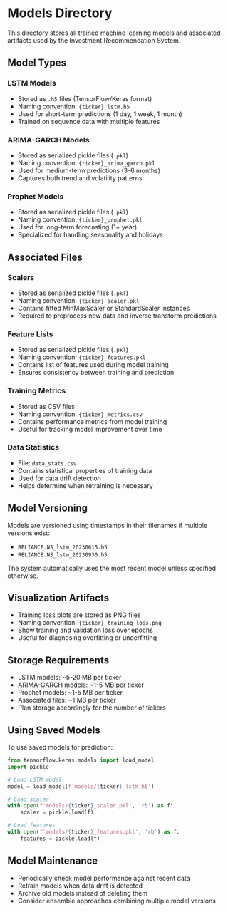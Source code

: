 # Models Directory

This directory stores all trained machine learning models and associated artifacts used by the Investment Recommendation System.

## Model Types

### LSTM Models
- Stored as `.h5` files (TensorFlow/Keras format)
- Naming convention: `{ticker}_lstm.h5`
- Used for short-term predictions (1 day, 1 week, 1 month)
- Trained on sequence data with multiple features

### ARIMA-GARCH Models
- Stored as serialized pickle files (`.pkl`)
- Naming convention: `{ticker}_arima_garch.pkl`
- Used for medium-term predictions (3-6 months)
- Captures both trend and volatility patterns

### Prophet Models
- Stored as serialized pickle files (`.pkl`)
- Naming convention: `{ticker}_prophet.pkl`
- Used for long-term forecasting (1+ year)
- Specialized for handling seasonality and holidays

## Associated Files

### Scalers
- Stored as serialized pickle files (`.pkl`)
- Naming convention: `{ticker}_scaler.pkl`
- Contains fitted MinMaxScaler or StandardScaler instances
- Required to preprocess new data and inverse transform predictions

### Feature Lists
- Stored as serialized pickle files (`.pkl`)
- Naming convention: `{ticker}_features.pkl`
- Contains list of features used during model training
- Ensures consistency between training and prediction

### Training Metrics
- Stored as CSV files
- Naming convention: `{ticker}_metrics.csv`
- Contains performance metrics from model training
- Useful for tracking model improvement over time

### Data Statistics
- File: `data_stats.csv`
- Contains statistical properties of training data
- Used for data drift detection
- Helps determine when retraining is necessary

## Model Versioning

Models are versioned using timestamps in their filenames if multiple versions exist:
- `RELIANCE.NS_lstm_20230615.h5`
- `RELIANCE.NS_lstm_20230930.h5`

The system automatically uses the most recent model unless specified otherwise.

## Visualization Artifacts

- Training loss plots are stored as PNG files
- Naming convention: `{ticker}_training_loss.png`
- Show training and validation loss over epochs
- Useful for diagnosing overfitting or underfitting

## Storage Requirements

- LSTM models: ~5-20 MB per ticker
- ARIMA-GARCH models: ~1-5 MB per ticker
- Prophet models: ~1-5 MB per ticker
- Associated files: ~1 MB per ticker
- Plan storage accordingly for the number of tickers

## Using Saved Models

To use saved models for prediction:
```python
from tensorflow.keras.models import load_model
import pickle

# Load LSTM model
model = load_model(f'models/{ticker}_lstm.h5')

# Load scaler
with open(f'models/{ticker}_scaler.pkl', 'rb') as f:
    scaler = pickle.load(f)

# Load features
with open(f'models/{ticker}_features.pkl', 'rb') as f:
    features = pickle.load(f)
```

## Model Maintenance

- Periodically check model performance against recent data
- Retrain models when data drift is detected
- Archive old models instead of deleting them
- Consider ensemble approaches combining multiple model versions 